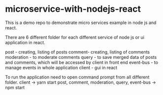 # microservice-with-nodejs-react
This is a demo repo to demonstrate micro services example in node js and react.

There are 6 different folder for each different service of node js or ui application in react.

post - creating, listing of posts
comment- creating, listing of comments
moderation - to moderate comments
query - to save merged data of posts and comments, which will be accessed by client in front end 
event-bus - to manage events in whole application
client - gui in react

To run the application need to open command prompt from all different folder.
client -> yarn start
post, comment, moderation, query, event-bus -> npm start

